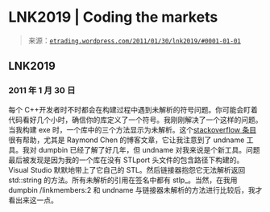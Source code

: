 <!--yml

分类：未分类

日期：2024-05-12 19:35:51

-->

# LNK2019 | Coding the markets

> 来源：[`etrading.wordpress.com/2011/01/30/lnk2019/#0001-01-01`](https://etrading.wordpress.com/2011/01/30/lnk2019/#0001-01-01)

## LNK2019

### 2011 年 1 月 30 日

每个 C++开发者时不时都会在构建过程中遇到未解析的符号问题。你可能会盯着代码看好几个小时，确信你的库定义了一个符号。我刚刚解决了一个这样的问题。当我构建 exe 时，一个库中的三个方法显示为未解析。这个[stackoverflow 条目](http://stackoverflow.com/questions/261377/lnk2001-error-when-compiling-apps-referencing-stlport-5-1-4-with-vc-2008)很有帮助，尤其是 Raymond Chen 的博客文章，它让我注意到了 undname 工具。我对 dumpbin 已经了解了好几年，但 undname 对我来说是个新工具。问题最后被发现是因为我的一个库在没有 STLport 头文件的包含路径下构建的。Visual Studio 默默地带上了它自己的 STL。然后链接器抱怨它无法解析返回 std::string 的方法。所有未解析的引用在签名中都有 stlp_。当然，在我用 dumpbin /linkmembers:2 和 undname 与链接器未解析的方法进行比较后，我才看出来这一点。
